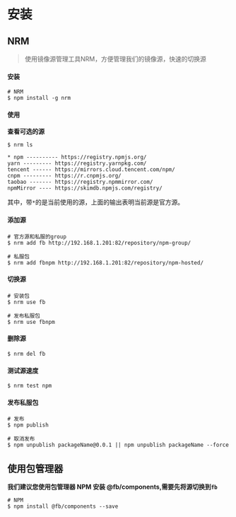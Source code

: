 # 安装

## NRM
> 使用镜像源管理工具NRM，方便管理我们的镜像源，快速的切换源


#### 安装

```shell
# NRM
$ npm install -g nrm
```

#### 使用
**查看可选的源**
```shell
$ nrm ls

* npm ---------- https://registry.npmjs.org/
yarn --------- https://registry.yarnpkg.com/
tencent ------ https://mirrors.cloud.tencent.com/npm/
cnpm --------- https://r.cnpmjs.org/
taobao ------- https://registry.npmmirror.com/
npmMirror ---- https://skimdb.npmjs.com/registry/
```
其中，带`*`的是当前使用的源，上面的输出表明当前源是官方源。

#### 添加源
```shell
# 官方源和私服的group
$ nrm add fb http://192.168.1.201:82/repository/npm-group/

# 私服包
$ nrm add fbnpm http://192.168.1.201:82/repository/npm-hosted/
```

#### 切换源
```shell
# 安装包
$ nrm use fb

# 发布私服包
$ nrm use fbnpm

```

#### 删除源
```shell
$ nrm del fb
```

#### 测试源速度
```shell
$ nrm test npm
```


#### 发布私服包
```shell
# 发布
$ npm publish

# 取消发布
$ npm unpublish packageName@0.0.1 || npm unpublish packageName --force
```


## 使用包管理器

**我们建议您使用包管理器 NPM 安装 @fb/components,需要先将源切换到`fb`**

```shell
# NPM
$ npm install @fb/components --save
```